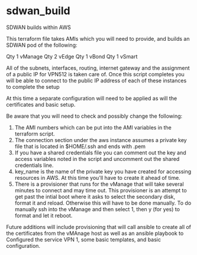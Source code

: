 # sdwan_build
SDWAN builds within AWS


This terraform file takes AMIs which you will need to provide, and builds an SDWAN pod of the following:

Qty 1 vManage
Qty 2 vEdge 
Qty 1 vBond
Qty 1 vSmart

All of the subnets, interfaces, routing, internet gateway and the assignment of a public IP for VPN512 is taken care of.
Once this script completes you will be able to connect to the public IP address of each of these instances to complete the setup

At this time a separate configuration will need to be applied as will the certificates and basic setup.

Be aware that you will need to check and possibly change the following:

1. The AMI numbers which can be put into the AMI variables in the terraform script.
2. The connection section under the aws instance assumes a private key file that is located in $HOME/.ssh and ends with .pem
3. If you have a shared credentials file you can comment out the key and access variables noted in the script and uncomment out the
   shared credentials line.
4. key_name is the name of the private key you have created for accessing resources in AWS. At this time you'll have to create it
   ahead of time.
5. There is a provisioner that runs for the vManage that will take several minutes to connect and may time out.  This provisioner is
   an attempt to get past the intial boot where it asks to select the secondary disk, format it and reload.  Otherwise this will 
   have to be done manually. 
       To do manually ssh into the vManage and then select 1, then y (for yes) to format and let it reboot.



Future additions will include provisioning that will call ansible to create all of the certificates from the vMAnage host as well as an
ansible playbook to Configured the service VPN 1, some basic templates, and basic configuration.
